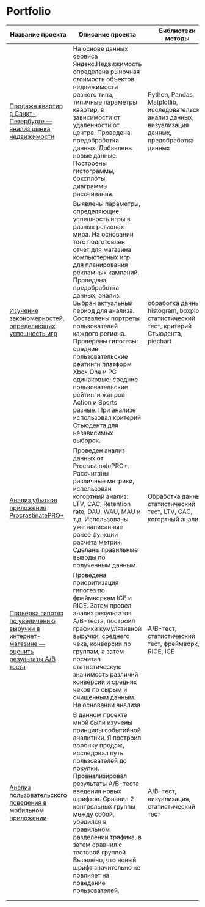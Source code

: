 # Portfolio


| Название проекта                                                                                                                                                     | Описание проекта                                                                                                                                                                                                                                                                                                                                                                                                                                                                                                                               | Библиотеки методы                                                                                      |
|----------------------------------------------------------------------------------------------------------------------------------------------------------------------|------------------------------------------------------------------------------------------------------------------------------------------------------------------------------------------------------------------------------------------------------------------------------------------------------------------------------------------------------------------------------------------------------------------------------------------------------------------------------------------------------------------------------------------------|--------------------------------------------------------------------------------------------------------|
| [Продажа квартир в Санкт-Петербурге — анализ рынка недвижимости](https://github.com/Zelenenykiy/Portfolio/tree/main/Real%20estate%20market%20research)               | На основе данных сервиса Яндекс.Недвижимость определена рыночная стоимость объектов недвижимости разного типа, типичные параметры квартир, в зависимости от удаленности от центра. Проведена предобработка данных. Добавлены новые данные. Построены гистограммы, боксплоты, диаграммы рассеивания.                                                                                                                                                                                                                                            | Python, Pandas, Matplotlib, исследовательский анализ данных, визуализация данных, предобработка данных |
| [Изучение закономерностей, определяющих успешность игр](https://github.com/Zelenenykiy/Portfolio/tree/main/Game%20market%20research)                                 | Выявлены параметры, определяющие успешность игры в разных регионах мира. На основании того подготовлен отчет для магазина компьютерных игр для планирования рекламных кампаний. Проведена предобработка данных, анализ. Выбран актуальный период для анализа. Составлены портреты пользователей каждого региона. Проверены гипотезы: средние пользовательские рейтинги платформ Xbox One и PC одинаковые; средние пользовательские рейтинги жанров Action и Sports разные. При анализе использовал критерий Стьюдента для независимых выборок. | обработка данных, histogram, boxplot, статистический тест, критерий Стьюдента, piechart                |
| [Анализ убытков приложения ProcrastinatePRO+](https://github.com/Zelenenykiy/Portfolio/tree/main/Advertising%20company%20research)                                   | Проведен анализ данных от ProcrastinatePRO+. Рассчитаны различные метрики, использован когортный анализ: LTV, CAC, Retention rate, DAU, WAU, MAU и т.д. Использованы уже написанные ранее функции расчёта метрик. Сделаны правильные выводы по полученным данным.                                                                                                                                                                                                                                                                              | Обработка данных, статистический тест, LTV, CAC, когортный анализ                                      |
| [Проверка гипотез по увеличению выручки в интернет-магазине — оценить результаты A/B теста](https://github.com/Zelenenykiy/Portfolio/tree/main/Hypothesis%20testing) | Проведена приоритизация гипотез по фреймворкам ICE и RICE. Затем провел анализ результатов A/B-теста, построил графики кумулятивной выручки, среднего чека, конверсии по группам, а затем посчитал статистическую значимость различий конверсий и средних чеков по сырым и очищенным данным. На основании анализа                                                                                                                                                                                                                              | A/B-тест, статистический тест, фреймворк, RICE, ICE                                                    |
| [Анализ пользовательского поведения в мобильном приложении](https://github.com/Zelenenykiy/Portfolio/tree/main/A%20B%20tests)                                        | В данном проекте мной были изучены принципы событийной аналитики. Я построил воронку продаж, исследовал путь пользователей до покупки. Проанализировал результаты A/B-теста введения новых шрифтов. Сравнил 2 контрольных группы между собой, убедился в правильном разделении трафика, а затем сравнил с тестовой группой Выявлено, что новый шрифт значительно не повлияет на поведение пользователей.                                                                                                                                       | A/B-тест, визуализация, статистический тест                                                            |
|                                                                                                                                                                      |                                                                                                                                                                                                                                                                                                                                                                                                                                                                                                                                                |                                                                                                        |
|                                                                                                                                                                      |                                                                                                                                                                                                                                                                                                                                                                                                                                                                                                                                                |                                                                                                        |
